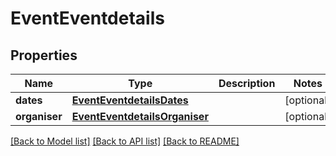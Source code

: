 # EventEventdetails

## Properties
Name | Type | Description | Notes
------------ | ------------- | ------------- | -------------
**dates** | [**EventEventdetailsDates**](EventEventdetailsDates.md) |  | [optional] 
**organiser** | [**EventEventdetailsOrganiser**](EventEventdetailsOrganiser.md) |  | [optional] 

[[Back to Model list]](../README.md#documentation-for-models) [[Back to API list]](../README.md#documentation-for-api-endpoints) [[Back to README]](../README.md)

